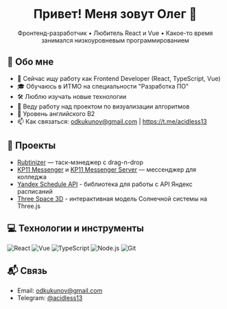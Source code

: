 <h1 align="center">Привет! Меня зовут Олег 👋</h1>

<p align="center">
  Фронтенд-разработчик • Любитель React и Vue • Какое-то время занимался низкоуровневым программированием
</p>

## 🧠 Обо мне

- 💼 Сейчас ищу работу как Frontend Developer (React, TypeScript, Vue)
- 🎓 Обучаюсь в ИТМО на специальности "Разработка ПО"
- 🛠 Люблю изучать новые технологии
- 🌱 Веду работу над проектом по визуализации алгоритмов
- 💂 Уровень английского B2
- 📫 Как связаться: odkukunov@gmail.com | https://t.me/acidless13

## 🚀 Проекты

- [Rubtinizer](https://github.com/acidless/rubtinizer) — таск-мэнеджер с drag-n-drop
- [KP11 Messenger](https://github.com/acidless/kp11-messneger) и [KP11 Messenger Server](https://github.com/acidless/kp11-messenger-server) — мессенджер для колледжа
- [Yandex Schedule API](https://github.com/acidless/YandexScheduleAPI) - библиотека для работы с API Яндекс расписаний
- [Three Space 3D](https://github.com/acidless/three-space) - интерактивная модель Солнечной системы на Three.js

## 💻 Технологии и инструменты

![React](https://img.shields.io/badge/-React-61DAFB?style=flat-square&logo=react&logoColor=white)
![Vue](https://img.shields.io/badge/Vue.js-35495E?style=flat-square&logo=vuedotjs&logoColor=4FC08D)
![TypeScript](https://img.shields.io/badge/-TypeScript-3178C6?style=flat-square&logo=typescript&logoColor=white)
![Node.js](https://img.shields.io/badge/-Node.js-339933?style=flat-square&logo=node.js&logoColor=white)
![Git](https://img.shields.io/badge/-Git-F05032?style=flat-square&logo=git&logoColor=white)

## 📬 Связь

- Email: odkukunov@gmail.com
- Telegram: [@acidless13](https://t.me/acidless13)
